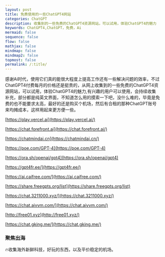 ```yaml
---
layout: post
title: 免费使用的一些ChatGPT4网站
categories: ChatGPT
description: 收集到的一些免费的ChatGPT4资源网站，可以试用，体验ChatGPT4的魅力
keywords: ChatGPT4,ChatGPT，免费，Ai
mermaid: false
sequence: false
flow: false
mathjax: false
mindmap: false
mindmap2: false
topmost: false
permalink: /:title/
---
```


感谢Ai时代，使用它们真的能很大程度上提高工作还有一些解决问题的效率，不过ChatGPT4付费每月的价格还是挺贵的，从网上收集到的一些免费的ChatGPT4资源网站，可以试用，体验ChatGPT4的魅力,有兴趣的用户可以使用，会持续收集补充，部分都是纯英文界面，不知道怎么用的摸索一下吧，没什么难的，毕竟是免费的也不能要求太高，最好的还是购买个机场，然后有合租的那种ChatGPT账号来均摊成本，这样用起来更方便一些。

[https://play.vercel.ai](https://play.vercel.ai/)

[https://chat.forefront.ai](https://chat.forefront.ai/)

[https://chatmindai.cn](https://chatmindai.cn/)

[https://poe.com/GPT-4](https://poe.com/GPT-4)

[https://ora.sh/openai/gpt4](https://ora.sh/openai/gpt4)

[https://gpt4fr.ee/](https://gpt4fr.ee/)

[https://ai.caifree.com/](https://ai.caifree.com/)

[https://share.freegpts.org/list](https://share.freegpts.org/list) 

[https://chat.3211000.xyz/](https://chat.3211000.xyz/)

[https://chat.aivvm.com/](https://chat.aivvm.com/)

[http://free01.xyz](http://free01.xyz/) 

[https://chat.gking.me/](https://chat.gking.me/) 


### 聚焦出海
🔥收集海外新鲜科技，好玩的东西，以及平价稳定的机场。
